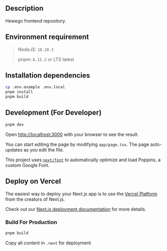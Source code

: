 ## Description

Hewego frontend repository.

## Environment requirement

> NodeJS: `18.20.3`
>
> pnpm: `8.15.2` or LTS latest

## Installation dependencies

```bash
cp .env.example .env.local
pnpm install
pnpm build
```

## Development (For Developer)

```bash
pnpm dev
```


Open [http://localhost:3000](http://localhost:3000) with your browser to see the result.

You can start editing the page by modifying `app/page.tsx`. The page auto-updates as you edit the file.

This project uses [`next/font`](https://nextjs.org/docs/basic-features/font-optimization) to automatically optimize and load Poppins, a custom Google Font.

## Deploy on Vercel

The easiest way to deploy your Next.js app is to use the [Vercel Platform](https://vercel.com/new?utm_medium=default-template&filter=next.js&utm_source=create-next-app&utm_campaign=create-next-app-readme) from the creators of Next.js.

Check out our [Next.js deployment documentation](https://nextjs.org/docs/deployment) for more details.

### Build For Production

```bash
pnpm build
```
Copy all content in `.next` for deployment
